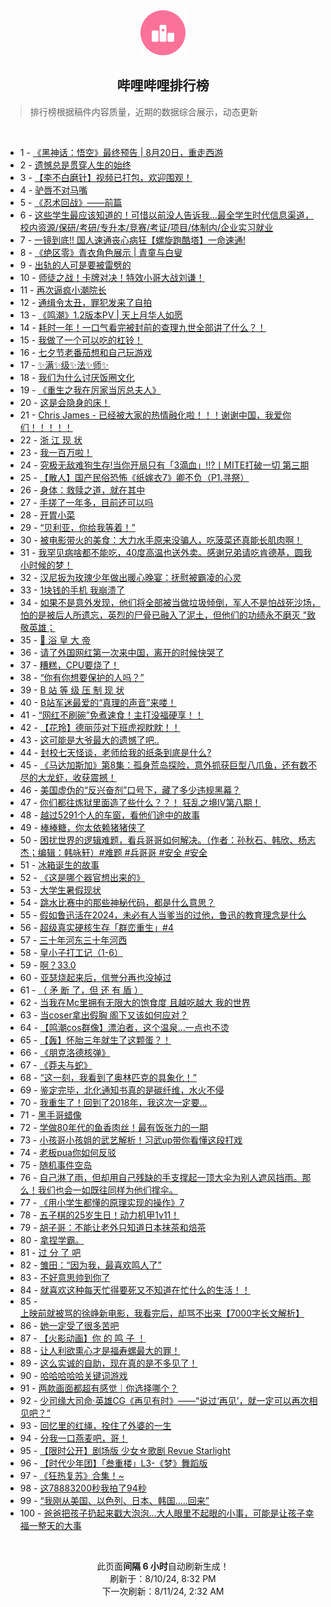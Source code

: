 <div align="center">
    <img src="./assets/icon_rank.png" alt="logo" />
    <h2>哔哩哔哩排行榜</h>
</div>

> 排行榜根据稿件内容质量，近期的数据综合展示，动态更新

<br />

<ul><li><span>1 - <a href=https://www.bilibili.com/BV1oH4y1c7Kk>《黑神话：悟空》最终预告 | 8月20日，重走西游</a></span></li><li><span>2 - <a href=https://www.bilibili.com/BV1DW421X7Wx>遗憾总是贯穿人生的始终</a></span></li><li><span>3 - <a href=https://www.bilibili.com/BV1SE421w7Di>【李不白磨针】视频已打包，欢迎围观！</a></span></li><li><span>4 - <a href=https://www.bilibili.com/BV1xi421a7QA>驴唇不对马嘴</a></span></li><li><span>5 - <a href=https://www.bilibili.com/BV1VE4m1d76e>《忍术回战》——前篇</a></span></li><li><span>6 - <a href=https://www.bilibili.com/BV1PS421d7Ha>这些学生最应该知道的！可惜以前没人告诉我…最全学生时代信息渠道，校内资源/保研/考研/专升本/竞赛/考证/项目/体制内/企业实习就业</a></span></li><li><span>7 - <a href=https://www.bilibili.com/BV1gE421A7TL>一镜到底!! 国人速通丧心病狂【螺旋跑酷塔】一命速通!</a></span></li><li><span>8 - <a href=https://www.bilibili.com/BV1BH4y1c7xo>《绝区零》青衣角色展示 | 青童与白叟</a></span></li><li><span>9 - <a href=https://www.bilibili.com/BV1Lz421i7Sg>出轨的人可是要被雷劈的</a></span></li><li><span>10 - <a href=https://www.bilibili.com/BV17T42167sa>师徒之战！卡牌对决！特效小哥大战刘谦！</a></span></li><li><span>11 - <a href=https://www.bilibili.com/BV1yE4m1R7NY>再次逼疯小潮院长</a></span></li><li><span>12 - <a href=https://www.bilibili.com/BV1h1421t7A5>通缉令太丑，罪犯发来了自拍</a></span></li><li><span>13 - <a href=https://www.bilibili.com/BV1Jr421M7C3>《鸣潮》1.2版本PV | 天上月华人如愿</a></span></li><li><span>14 - <a href=https://www.bilibili.com/BV1fW421X7gD>耗时一年！一口气看完被封前的查理九世全部讲了什么？！</a></span></li><li><span>15 - <a href=https://www.bilibili.com/BV1eS411w78S>我做了一个可以吃的杠铃！</a></span></li><li><span>16 - <a href=https://www.bilibili.com/BV1dE4m1R7LG>七夕节老番茄想和自己玩游戏</a></span></li><li><span>17 - <a href=https://www.bilibili.com/BV11y411i7zD>✨满✨级✨法✨师✨</a></span></li><li><span>18 - <a href=https://www.bilibili.com/BV1tH4y1c7Q6>我们为什么讨厌饭圈文化</a></span></li><li><span>19 - <a href=https://www.bilibili.com/BV18r421M7SC>《重生之我在厉家当厉总夫人》</a></span></li><li><span>20 - <a href=https://www.bilibili.com/BV16r421K7Lb>这是会隐身的床！</a></span></li><li><span>21 - <a href=https://www.bilibili.com/BV1JS42197vz>Chris James - 已经被大家的热情融化啦！！！谢谢中国，我爱你们！！！！！</a></span></li><li><span>22 - <a href=https://www.bilibili.com/BV1nE421w78A>浙 江 现 状</a></span></li><li><span>23 - <a href=https://www.bilibili.com/BV1rb421J7NJ>我一百万啦！</a></span></li><li><span>24 - <a href=https://www.bilibili.com/BV1Mm42137j3>究极无敌难狗生存!当你开局只有「3滴血」!!?丨MITE打破一切 第三期</a></span></li><li><span>25 - <a href=https://www.bilibili.com/BV1xS42197Fv>【散人】国产民俗恐怖《纸嫁衣7》卿不负（P1.寻祭）</a></span></li><li><span>26 - <a href=https://www.bilibili.com/BV18z421i7h4>身体：救赎之道，就在其中</a></span></li><li><span>27 - <a href=https://www.bilibili.com/BV1LH4y1c7ML>手搓了一年多，目前还可以吗</a></span></li><li><span>28 - <a href=https://www.bilibili.com/BV1rf421q7JE>开胃小菜</a></span></li><li><span>29 - <a href=https://www.bilibili.com/BV1WS42197sQ>“贝利亚，你给我等着！”</a></span></li><li><span>30 - <a href=https://www.bilibili.com/BV1Aw4m1k7EQ>被电影带火的美食：大力水手原来没骗人，吃菠菜还真能长肌肉啊！</a></span></li><li><span>31 - <a href=https://www.bilibili.com/BV1Ji421a75s>我罕见病啥都不能吃，40度高温也送外卖。感谢兄弟请吃肯德基，圆我小时候的梦！</a></span></li><li><span>32 - <a href=https://www.bilibili.com/BV1nr421K7Z7>汉尼扳为玫瑰少年做出暖心晚宴：抚慰被霸凌的心灵</a></span></li><li><span>33 - <a href=https://www.bilibili.com/BV1W142187P1>1块钱的手机 我崩溃了</a></span></li><li><span>34 - <a href=https://www.bilibili.com/BV1KE4m1d7af>如果不是意外发现，他们将全部被当做垃圾倾倒，军人不是怕战死沙场，怕的是被后人所遗忘，英烈的尸骨已融入了泥土，但他们的功绩永不磨灭 "致敬英雄；</a></span></li><li><span>35 - <a href=https://www.bilibili.com/BV1Wb421J7hA>🫅 浴 皇 大 帝</a></span></li><li><span>36 - <a href=https://www.bilibili.com/BV1c1421t7W2>请了外国网红第一次来中国，离开的时候快哭了</a></span></li><li><span>37 - <a href=https://www.bilibili.com/BV1Xw4m1r717>糟糕，CPU要烧了！</a></span></li><li><span>38 - <a href=https://www.bilibili.com/BV18M4m1174U>“你有你想要保护的人吗？”</a></span></li><li><span>39 - <a href=https://www.bilibili.com/BV1eZ421N7Tx>B 站 等 级 压 制 现 状</a></span></li><li><span>40 - <a href=https://www.bilibili.com/BV14HaQeaErh>B站军迷最爱的“真理的声音”来喽！</a></span></li><li><span>41 - <a href=https://www.bilibili.com/BV1yi421h7DH>“网红不刷碗”免煮速食！主打没福硬享！！</a></span></li><li><span>42 - <a href=https://www.bilibili.com/BV1qZ421N7UV>【花玲】德丽莎对下班虎视眈眈！！</a></span></li><li><span>43 - <a href=https://www.bilibili.com/BV1Zw4m1k7aw>这可能是大爷最大的遗憾了吧..</a></span></li><li><span>44 - <a href=https://www.bilibili.com/BV1Ri421h7t6>封校七天怪谈，老师给我的纸条到底是什么?</a></span></li><li><span>45 - <a href=https://www.bilibili.com/BV1ZZ421N7LM>《马达加斯加》第8集：孤身荒岛探险，意外抓获巨型八爪鱼，还有数不尽的大龙虾，收获震撼！</a></span></li><li><span>46 - <a href=https://www.bilibili.com/BV1SU411U7rv>美国虚伪的“反兴奋剂”口号下，藏了多少违规黑幕？</a></span></li><li><span>47 - <a href=https://www.bilibili.com/BV1aw4m1k7Qy>你们都往炼狱里面造了些什么？？！ 狂乱之境IV第八期！</a></span></li><li><span>48 - <a href=https://www.bilibili.com/BV1SE421w7B3>越过5291个人的车窗，看他们途中的故事</a></span></li><li><span>49 - <a href=https://www.bilibili.com/BV1XW42197eG>棒棒糖，你太依赖猪猪侠了</a></span></li><li><span>50 - <a href=https://www.bilibili.com/BV1Lw4m1k7b9>困扰世界的逻辑难题，看兵哥哥如何解决。（作者：孙秋石、韩欣、杨志杰；编辑：韩咏轩）#难题 #兵哥哥 #安全 #安全</a></span></li><li><span>51 - <a href=https://www.bilibili.com/BV1FeaSe2EmX>冰箱诞生的故事</a></span></li><li><span>52 - <a href=https://www.bilibili.com/BV1vi421h7hh>《这是哪个器官想出来的》</a></span></li><li><span>53 - <a href=https://www.bilibili.com/BV1Ui421h74J>大学生暑假现状</a></span></li><li><span>54 - <a href=https://www.bilibili.com/BV1vH4y1c7Ev>跳水比赛中的那些神秘代码，都是什么意思？</a></span></li><li><span>55 - <a href=https://www.bilibili.com/BV1nS42197AT>假如鲁迅活在2024，未必有人当爹当的过他，鲁迅的教育理念是什么</a></span></li><li><span>56 - <a href=https://www.bilibili.com/BV1uz421B7pj>超级真实硬核生存「群峦重生」#4</a></span></li><li><span>57 - <a href=https://www.bilibili.com/BV16U411U71e>三十年河东三十年河西</a></span></li><li><span>58 - <a href=https://www.bilibili.com/BV1W142187Bq>皇小子打工记（1-6）</a></span></li><li><span>59 - <a href=https://www.bilibili.com/BV1RW421X76Z>啊？33.0</a></span></li><li><span>60 - <a href=https://www.bilibili.com/BV13U411S7gG>亚瑟烧起来后，信誉分再也没掉过</a></span></li><li><span>61 - <a href=https://www.bilibili.com/BV1ff421q7V4>（ 矛 断 了，但 还 有 盾 ）</a></span></li><li><span>62 - <a href=https://www.bilibili.com/BV19w4m1r7Xz>当我在Mc里拥有无限大的饱食度 且越吃越大 我的世界</a></span></li><li><span>63 - <a href=https://www.bilibili.com/BV1VT421r7gR>当coser拿出假胸 阁下又该如何应对？</a></span></li><li><span>64 - <a href=https://www.bilibili.com/BV1ur421M7b3>【鸣潮cos群像】漂泊者，这个温泉…一点也不烫</a></span></li><li><span>65 - <a href=https://www.bilibili.com/BV16w4m1k7Lr>【轰】怀胎三年就生了这颗蛋？！</a></span></li><li><span>66 - <a href=https://www.bilibili.com/BV1aM4m1y7tf>《朋克洛德核弹》</a></span></li><li><span>67 - <a href=https://www.bilibili.com/BV1UE421w7M4>《莽夫与蛇》</a></span></li><li><span>68 - <a href=https://www.bilibili.com/BV1FM4m117Cd>“这一刻，我看到了奥林匹克的具象化！”</a></span></li><li><span>69 - <a href=https://www.bilibili.com/BV1msakeBEZB>鉴定完毕，北化通知书真的是碳纤维，水火不侵</a></span></li><li><span>70 - <a href=https://www.bilibili.com/BV1U4421Z793>我重生了！回到了2018年，我这次一定要...</a></span></li><li><span>71 - <a href=https://www.bilibili.com/BV18z421i77Q>黑手哥蜡像</a></span></li><li><span>72 - <a href=https://www.bilibili.com/BV1Xf421q7pX>学做80年代的鱼香肉丝！最有饭张力的一期</a></span></li><li><span>73 - <a href=https://www.bilibili.com/BV1uxaye2EwE>小孩哥小孩姐的武艺解析！习武up带你看懂这段打戏</a></span></li><li><span>74 - <a href=https://www.bilibili.com/BV11f421q7X1>老板pua你如何反驳</a></span></li><li><span>75 - <a href=https://www.bilibili.com/BV14n4y1f7Wx>随机事件空岛</a></span></li><li><span>76 - <a href=https://www.bilibili.com/BV1W142187Vm>自己淋了雨，但却用自己残缺的手支撑起一顶大伞为别人遮风挡雨。那么！我们也会一如既往同样为他们撑伞。</a></span></li><li><span>77 - <a href=https://www.bilibili.com/BV1n4421S7Yi>《用小学生都懂的原理实现的操作》7</a></span></li><li><span>78 - <a href=https://www.bilibili.com/BV1mS411w7Rm>五子棋的25岁生日！动力机甲1v11！</a></span></li><li><span>79 - <a href=https://www.bilibili.com/BV1TT421r7Ue>胡子哥：不能让老外只知道日本抹茶和焙茶</a></span></li><li><span>80 - <a href=https://www.bilibili.com/BV1yE421w7Ev>拿捏学霸。</a></span></li><li><span>81 - <a href=https://www.bilibili.com/BV114421Z7U9>过 分 了 吧</a></span></li><li><span>82 - <a href=https://www.bilibili.com/BV18Z421N7k2>雏田：“因为我，最喜欢鸣人了”</a></span></li><li><span>83 - <a href=https://www.bilibili.com/BV1tn4y1f7rF>不好意思帅到你了</a></span></li><li><span>84 - <a href=https://www.bilibili.com/BV1o142147sk>就喜欢这种每天忙得要死又不知道在忙什么的生活！！</a></span></li><li><span>85 - <a href=https://www.bilibili.com/BV1Ew4m1k7v4>上映前就被骂的徐峥新电影，我看完后，却骂不出来【7000字长文解析】</a></span></li><li><span>86 - <a href=https://www.bilibili.com/BV1ojaUeMEWZ>她一定受了很多苦吧</a></span></li><li><span>87 - <a href=https://www.bilibili.com/BV1SE421w7Hq>【火影动画】你 的 鸣 子 ！</a></span></li><li><span>88 - <a href=https://www.bilibili.com/BV16w4m1k7C2>让人利欲熏心才是福寿螺最大的罪！</a></span></li><li><span>89 - <a href=https://www.bilibili.com/BV1Y4421Z7fi>这么实诚的自助，现在真的是不多见了！</a></span></li><li><span>90 - <a href=https://www.bilibili.com/BV12T42167Rz>哈哈哈哈哈关键词游戏</a></span></li><li><span>91 - <a href=https://www.bilibili.com/BV1TH4y1c7J8>两款画面都超有感觉｜你选择哪个？</a></span></li><li><span>92 - <a href=https://www.bilibili.com/BV1BS411w7Xc>少司缘大司命·英雄CG《再见有时》——“说过‘再见’，就一定可以再次相见吧？”</a></span></li><li><span>93 - <a href=https://www.bilibili.com/BV1Sy411e7ER>回忆里的红绳，拴住了外婆的一生</a></span></li><li><span>94 - <a href=https://www.bilibili.com/BV1p2421Z76Q>分我一口燕麦吧，哥！</a></span></li><li><span>95 - <a href=https://www.bilibili.com/BV1zz421i79b>【限时公开】剧场版 少女☆歌剧 Revue Starlight</a></span></li><li><span>96 - <a href=https://www.bilibili.com/BV1qS411w7NY>【时代少年团】「叁重楼」L3-《梦》舞蹈版</a></span></li><li><span>97 - <a href=https://www.bilibili.com/BV1Yr421K7d2>《狂热复苏》合集！~</a></span></li><li><span>98 - <a href=https://www.bilibili.com/BV1tfYWe4EzC>这78883200秒我拍了94秒</a></span></li><li><span>99 - <a href=https://www.bilibili.com/BV1Dw4m1r7d7>“我刚从美国、以色列、日本、韩国.....回来”</a></span></li><li><span>100 - <a href=https://www.bilibili.com/BV1DZ421N7AT>爸爸把孩子扔起来戳大泡泡...大人眼里不起眼的小事，可能是让孩子幸福一整天的大事</a></span></li></ul>

<br />

<p align=center>此页面<b>间隔 6 小时</b>自动刷新生成！<br>刷新于：8/10/24, 8:32 PM<br>下一次刷新：8/11/24, 2:32 AM</p>